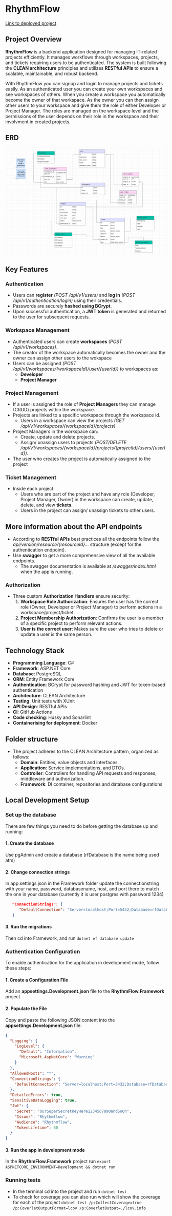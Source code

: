 # RhythmFlow

[Link to deployed project](https://rhythm-flow-backend-production.onrender.com)

## Project Overview

**RhythmFlow** is a backend application designed for managing IT-related projects efficiently. It manages workflows through workspaces, projects, and tickets requiring users to be authenticated. The system is built following the **CLEAN architecture** principles and utilizes **RESTful APIs** to ensure a scalable, maintainable, and robust backend.

With RhythmFlow you can signup and login to manage projects and tickets easily. As an authenticated user you can create your own workspaces and see workspaces of others. When you create a workspace you automatically become the owner of that workspace. As the owner you can then assign other users to your workspace and give them the role of either Developer or Project Manager. The roles are managed on the workspace level and the permissions of the user depends on their role in the workspace and their involvment in created projects.

## ERD

![ERD](/Images/ERD.png)

## Key Features

### Authentication

- Users can **register** _(POST /api/v1/users)_ and **log in** _(POST /api/v1/authentication/login)_ using their credentials.
- Passwords are securely **hashed using BCrypt**.
- Upon successful authentication, a **JWT token** is generated and returned to the user for subsequent requests.

### Workspace Management

- Authenticated users can create **workspaces** _(POST /api/v1/workspaces)_.
- The creator of the workspace automatically becomes the owner and the owner can assign other users to the wokspace
- Users can be assigned _(POST /api/v1/workspaces/{workspaceId}/user/{userId})_ to workspaces as:
  - **Developer**
  - **Project Manager**

### Project Management

- If a user is assigned the role of **Project Managers** they can manage (CRUD) projects within the workspace.
- Projects are linked to a specific workspace through the workspace id.
  - Users in a workspace can view the projects _(GET /api/v1/workspaces/{workspaceId}/projects)_
- Project Managers in the workspace can:
  - Create, update and delete projects.
  - Assign/ unassign users to projects _(POST/DELETE /api/v1/workspaces/{workspaceId}/projects/{projectId}/users/{userId})_.
- The user who creates the project is automatically assigned to the project

### Ticket Management

- Inside each project:
  - Users who are part of the project and have any role (Developer, Project Manager, Owner) in the workspace can create, update, delete, and view **tickets**.
  - Users in the project can assign/ unassign tickets to other users.

## More information about the API endpoints

- According to **RESTful APIs** best practices all the endpoints follow the _api/version/resource/{resourceId}..._ structure (except for the authentication endpoint).
- Use **swagger** to get a more comprehensive view of all the available endpoints.
  - The swagger documentation is available at _/swagger/index.html_ when the app is running.

### Authorization

- Three custom **Authorization Handlers** ensure security:
  1. **Workspace Role Authorization**: Ensures the user has the correct role (Owner, Developer or Project Manager) to perform actions in a workspace/project/ticket.
  2. **Project Membership Authorization**: Confirms the user is a member of a specific project to perform relevant actions.
  3. **User is the correct user**: Makes sure the user who tries to delete or update a user is the same person.

## Technology Stack

- **Programming Language**: C#
- **Framework**: ASP.NET Core
- **Database**: PostgreSQL
- **ORM**: Entity Framework Core
- **Authentication**: BCrypt for password hashing and JWT for token-based authentication
- **Architecture**: CLEAN Architecture
- **Testing**: Unit tests with XUnit
- **API Design**: RESTful APIs
- **CI**: GitHub Actions
- **Code checking**: Husky and Sonarlint
- **Containerising for deployment**: Docker

## Folder structure

- The project adheres to the CLEAN Architecture pattern, organized as follows:
  - **Domain**: Entities, value objects and interfaces.
  - **Application**: Service implementations, and DTOs.
  - **Controller**: Controllers for handling API requests and responses, middleware and authorization.
  - **Framework**: DI container, repositories and database configurations

## Local Development Setup

### Set up the database

There are few things you need to do before getting the database up and running:

#### 1. Create the database

Use pgAdmin and create a database (rfDatabase is the name being used atm)

#### 2. Change connection strings

In app.settings.json in the Framework folder update the connectionstring with your name, password, databasename, host, and port there to match the one in your database (currently it is user postgres with password 1234)

```json
   "ConnectionStrings": {
      "DefaultConnection": "Server=localhost;Port=5432;Database=rfDatabase;User ID=postgres;Password=1234"
   }
```

#### 3. Run the migrations

Then cd into Framework, and run `dotnet ef database update`

### Authentication Configuration

To enable authentication for the application in development mode, follow these steps:

#### 1. Create a Configuration File

Add an **appsettings.Development.json** file to the **RhythmFlow.Framework** project.

#### 2. Populate the File

Copy and paste the following JSON content into the **appsettings.Development.json** file:

```json
{
  "Logging": {
    "LogLevel": {
      "Default": "Information",
      "Microsoft.AspNetCore": "Warning"
    }
  },
  "AllowedHosts": "*",
  "ConnectionStrings": {
    "DefaultConnection": "Server=localhost;Port=5432;Database=rfDatabase;User ID=postgres;Password=1234"
  },
  "DetailedErrors": true,
  "SensitiveDataLogging": true,
  "Jwt": {
    "Secret": "OurSuperSecretKeyHere1234567890andSoOn",
    "Issuer": "Rhythmflow",
    "Audience": "Rhythmflow",
    "TokenLifetime": 60
  }
}
```

#### 3. Run the app in development mode

In the **RhythmFlow.Framework** project run `export ASPNETCORE_ENVIRONMENT=Development && dotnet run`

### Running tests

- In the terminal cd into the project and run `dotnet test`
- To check for coverage you can also run which will show the coverage for each of the project `dotnet test /p:CollectCoverage=true /p:CoverletOutputFormat=lcov /p:CoverletOutput=./lcov.info`
